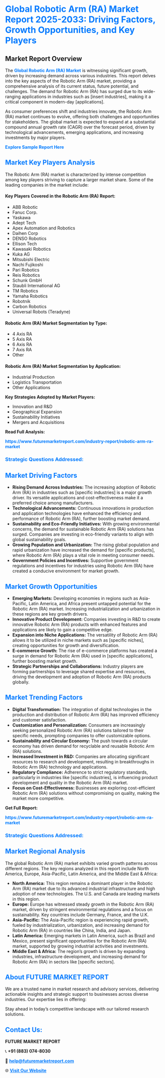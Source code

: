 <h1 style="color: #007BFF;">Global Robotic Arm (RA) Market Report 2025-2033: Driving Factors, Growth Opportunities, and Key Players</h1>

<section id="overview">
<h2>Market Report Overview</h2>
<p>The <a href="https://www.futuremarketreport.com/industry-report/robotic-arm-ra-market" style="color: #007BFF; text-decoration: none;"><strong>Global Robotic Arm (RA) Market</strong></a> is witnessing significant growth, driven by increasing demand across various industries. This report delves into the key aspects of the Robotic Arm (RA) market, providing a comprehensive analysis of its current status, future potential, and challenges. The demand for Robotic Arm (RA) has surged due to its wide-ranging applications in industries such as [insert industries], making it a critical component in modern-day [applications].</p>
<p>As consumer preferences shift and industries innovate, the Robotic Arm (RA) market continues to evolve, offering both challenges and opportunities for stakeholders. The global market is expected to expand at a substantial compound annual growth rate (CAGR) over the forecast period, driven by technological advancements, emerging applications, and increasing investments by major players.</p>
</section>

<section id="overview">
<p><a href="https://www.futuremarketreport.com/request-sample/reportId=86016" style="color: #007BFF; text-decoration: none;"><strong>Explore Sample Report Here</strong></a></p>
</section>

<section id="key-players">
<h2 style="color: #007BFF;">Market Key Players Analysis</h2>
<p>The Robotic Arm (RA) market is characterized by intense competition among key players striving to capture a larger market share. Some of the leading companies in the market include:</p>
<h4>Key Players Covered in the Robotic Arm (RA) Report:</h4>
<ul><li>ABB Robotic</li><li>Fanuc Corp.</li><li>Yaskawa</li><li>Adept Tech</li><li>Apex Automation and Robotics</li><li>Daihen Corp</li><li>DENSO Robotics</li><li>Ellison Tech</li><li>Kawasaki Robotics</li><li>Kuka AG</li><li>Mitsubishi Electric</li><li>Nachi Fujikoshi</li><li>Pari Robotics</li><li>Reis Robotics</li><li>Schunk GmbH</li><li>Staubli International AG</li><li>TM Robotics</li><li>Yamaha Robotics</li><li>Robotnik</li><li>Carbon Robotics</li><li>Universal Robots (Teradyne)</li></ul>
<h4>Robotic Arm (RA) Market Segmentation by Type:</h4>
<ul><li>4 Axis RA</li><li>5 Axis RA</li><li>6 Axis RA</li><li>7 Axis RA</li><li>Other</li></ul>

<h4>Robotic Arm (RA) Market Segmentation by Application:</h4>
<ul><li>Industrial Production</li><li>Logistics Transportation</li><li>Other Applications</li></ul>
<p><strong>Key Strategies Adopted by Market Players:</strong></p>
<ul>
<li>Innovation and R&D</li>
<li>Geographical Expansion</li>
<li>Sustainability Initiatives</li>
<li>Mergers and Acquisitions</li>
</ul>
</section>

<section>
<p><strong>Read Full Analysis: </strong></p><a href="https://www.futuremarketreport.com/industry-report/robotic-arm-ra-market" style="color: #007BFF; text-decoration: none;"><strong>https://www.futuremarketreport.com/industry-report/robotic-arm-ra-market</strong></a>
<h3 style="color: #007BFF;">Strategic Questions Addressed:</h3>
</section>

<section id="driving-factors">
<h2 style="color: #007BFF;">Market Driving Factors</h2>
<ul>
<li><strong>Rising Demand Across Industries:</strong> The increasing adoption of Robotic Arm (RA) in industries such as [specific industries] is a major growth driver. Its versatile applications and cost-effectiveness make it a preferred choice among manufacturers.</li>
<li><strong>Technological Advancements:</strong> Continuous innovations in production and application technologies have enhanced the efficiency and performance of Robotic Arm (RA), further boosting market demand.</li>
<li><strong>Sustainability and Eco-Friendly Initiatives:</strong> With growing environmental concerns, the demand for sustainable Robotic Arm (RA) solutions has surged. Companies are investing in eco-friendly variants to align with global sustainability goals.</li>
<li><strong>Growing Population and Urbanization:</strong> The rising global population and rapid urbanization have increased the demand for [specific products], where Robotic Arm (RA) plays a vital role in meeting consumer needs.</li>
<li><strong>Government Policies and Incentives:</strong> Supportive government regulations and incentives for industries using Robotic Arm (RA) have created a conducive environment for market growth.</li>
</ul>
</section>

<section id="growth-opportunities">
<h2 style="color: #007BFF;">Market Growth Opportunities</h2>
<ul>
<li><strong>Emerging Markets:</strong> Developing economies in regions such as Asia-Pacific, Latin America, and Africa present untapped potential for the Robotic Arm (RA) market. Increasing industrialization and urbanization in these regions are key growth drivers.</li>
<li><strong>Innovative Product Development:</strong> Companies investing in R&D to create innovative Robotic Arm (RA) products with enhanced features and applications are likely to gain a competitive edge.</li>
<li><strong>Expansion into Niche Applications:</strong> The versatility of Robotic Arm (RA) allows it to be utilized in niche markets such as [specific niches], creating opportunities for growth and diversification.</li>
<li><strong>E-commerce Growth:</strong> The rise of e-commerce platforms has created a surge in demand for Robotic Arm (RA) used in [specific applications], further boosting market growth.</li>
<li><strong>Strategic Partnerships and Collaborations:</strong> Industry players are forming partnerships to leverage shared expertise and resources, driving the development and adoption of Robotic Arm (RA) products globally.</li>
</ul>
</section>

<section id="trending-factors">
<h2 style="color: #007BFF;">Market Trending Factors</h2>
<ul>
<li><strong>Digital Transformation:</strong> The integration of digital technologies in the production and distribution of Robotic Arm (RA) has improved efficiency and customer satisfaction.</li>
<li><strong>Customization and Personalization:</strong> Consumers are increasingly seeking personalized Robotic Arm (RA) solutions tailored to their specific needs, prompting companies to offer customizable options.</li>
<li><strong>Sustainability and Circular Economy:</strong> The push towards a circular economy has driven demand for recyclable and reusable Robotic Arm (RA) solutions.</li>
<li><strong>Increased Investment in R&D:</strong> Companies are allocating significant resources to research and development, resulting in breakthroughs in Robotic Arm (RA) technology and applications.</li>
<li><strong>Regulatory Compliance:</strong> Adherence to strict regulatory standards, particularly in industries like [specific industries], is influencing product development and quality in the Robotic Arm (RA) market.</li>
<li><strong>Focus on Cost-Effectiveness:</strong> Businesses are exploring cost-efficient Robotic Arm (RA) solutions without compromising on quality, making the market more competitive.</li>
</ul>
</section>

<section>
<p><strong>Get Full Report: </strong></p><a href="https://www.futuremarketreport.com/industry-report/robotic-arm-ra-market" style="color: #007BFF; text-decoration: none;"><strong>https://www.futuremarketreport.com/industry-report/robotic-arm-ra-market</strong></a>
<h3 style="color: #007BFF;">Strategic Questions Addressed:</h3>
</section>


<section id="regional-analysis">
<h2 style="color: #007BFF;">Market Regional Analysis</h2>
<p>The global Robotic Arm (RA) market exhibits varied growth patterns across different regions. The key regions analyzed in this report include North America, Europe, Asia-Pacific, Latin America, and the Middle East & Africa:</p>
<ul>
<li><strong>North America:</strong> This region remains a dominant player in the Robotic Arm (RA) market due to its advanced industrial infrastructure and high adoption of new technologies. The U.S. and Canada are leading markets in this region.</li>
<li><strong>Europe:</strong> Europe has witnessed steady growth in the Robotic Arm (RA) market, driven by stringent environmental regulations and a focus on sustainability. Key countries include Germany, France, and the U.K.</li>
<li><strong>Asia-Pacific:</strong> The Asia-Pacific region is experiencing rapid growth, fueled by industrialization, urbanization, and increasing demand for Robotic Arm (RA) in countries like China, India, and Japan.</li>
<li><strong>Latin America:</strong> Emerging markets in Latin America, such as Brazil and Mexico, present significant opportunities for the Robotic Arm (RA) market, supported by growing industrial activities and investments.</li>
<li><strong>Middle East & Africa:</strong> The region’s growth is driven by expanding industries, infrastructure development, and increasing demand for Robotic Arm (RA) in sectors like [specific sectors].</li>
</ul>
</section>

<footer>
<h2 style="color: #007BFF;">About FUTURE MARKET REPORT</h2>
<p>We are a trusted name in market research and advisory services, delivering actionable insights and strategic support to businesses across diverse industries. Our expertise lies in offering:</p>

<p>Stay ahead in today’s competitive landscape with our tailored research solutions.</p>

<h2 style="color: #007BFF;">Contact Us:</h2>
<p><strong>FUTURE MARKET REPORT</strong></p>
<p>📞 <strong>+91 (883) 074-8030</strong></p>
<p>📧 <strong><a href="mailto:help@futuremarketreport.com" style="color: #007BFF;">help@futuremarketreport.com</a></strong></p>
<p>🌐 <strong><a href="https://www.futuremarketreport.com/" style="color: #007BFF;">Visit Our Website</a></strong></p>
</footer>